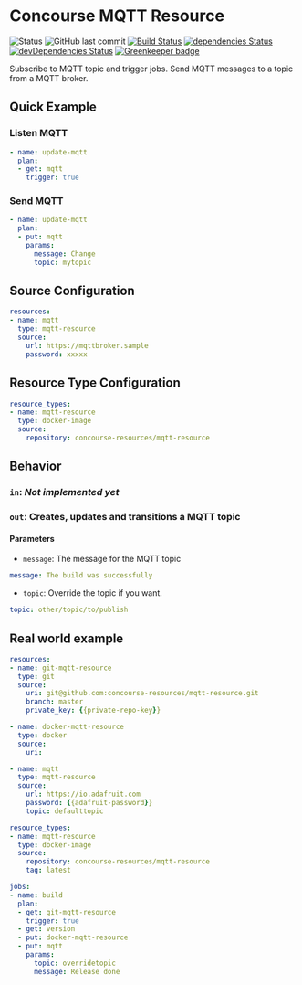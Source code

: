 # Concourse MQTT  Resource 

![Status](https://img.shields.io/badge/status-in%20progress-red.svg)
![GitHub last commit](https://img.shields.io/github/last-commit/concourse-resource/mqtt-resource.svg)
[![Build Status](https://travis-ci.org/concourse-resources/mqtt-resource.svg?branch=master)](https://travis-ci.org/concourse-resources/mqtt-resource)
[![dependencies Status](https://david-dm.org/concourse-resources/mqtt-resource/status.svg)](https://david-dm.org/concourse-resources/mqtt-resource)
[![devDependencies Status](https://david-dm.org/concourse-resources/mqtt-resource/dev-status.svg)](https://david-dm.org/concourse-resources/mqtt-resource?type=dev) [![Greenkeeper badge](https://badges.greenkeeper.io/concourse-resources/mqtt-resource.svg)](https://greenkeeper.io/)


Subscribe to MQTT topic and trigger jobs.
Send MQTT messages to a topic from a MQTT broker.

Quick Example
-------------

### Listen MQTT

```yaml
- name: update-mqtt
  plan:
  - get: mqtt
    trigger: true
```

### Send MQTT
```yaml
- name: update-mqtt
  plan:
  - put: mqtt
    params:
      message: Change
      topic: mytopic
```

Source Configuration
--------------------

```yaml
resources:
- name: mqtt
  type: mqtt-resource
  source:
    url: https://mqttbroker.sample
    password: xxxxx
```

Resource Type Configuration
---------------------------

```yaml
resource_types:
- name: mqtt-resource
  type: docker-image
  source:
    repository: concourse-resources/mqtt-resource
```

Behavior
--------

### `in`: _Not implemented yet_


### `out`: Creates, updates and transitions a MQTT topic

#### Parameters

* `message`: The message for the MQTT topic
```yaml
message: The build was successfully
```
* `topic`: Override the topic if you want.
```yaml
topic: other/topic/to/publish
```

Real world example
------------------

```yaml
resources:
- name: git-mqtt-resource
  type: git
  source:
    uri: git@github.com:concourse-resources/mqtt-resource.git
    branch: master
    private_key: {{private-repo-key}}

- name: docker-mqtt-resource
  type: docker
  source:
    uri: 

- name: mqtt
  type: mqtt-resource
  source:
    url: https://io.adafruit.com
    password: {{adafruit-password}}
    topic: defaulttopic

resource_types:
- name: mqtt-resource
  type: docker-image
  source:
    repository: concourse-resources/mqtt-resource
    tag: latest

jobs:
- name: build
  plan:
  - get: git-mqtt-resource
    trigger: true
  - get: version
  - put: docker-mqtt-resource    
  - put: mqtt
    params:
      topic: overridetopic
      message: Release done
    
```
